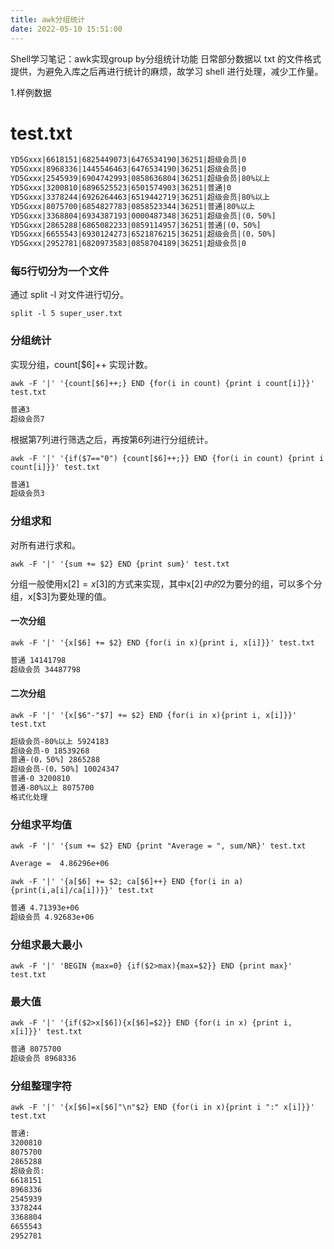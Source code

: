 ```yaml
---
title: awk分组统计
date: 2022-05-10 15:51:00
---
```


Shell学习笔记：awk实现group by分组统计功能
日常部分数据以 txt 的文件格式提供，为避免入库之后再进行统计的麻烦，故学习 shell 进行处理，减少工作量。

1.样例数据
# test.txt
```txt
YD5Gxxx|6618151|6825449073|6476534190|36251|超级会员|0
YD5Gxxx|8968336|1445546463|6476534190|36251|超级会员|0
YD5Gxxx|2545939|6904742993|0858636804|36251|超级会员|80%以上
YD5Gxxx|3200810|6896525523|6501574903|36251|普通|0
YD5Gxxx|3378244|6926264463|6519442719|36251|超级会员|80%以上
YD5Gxxx|8075700|6854827783|0858523344|36251|普通|80%以上
YD5Gxxx|3368804|6934387193|0000487348|36251|超级会员|(0，50%]
YD5Gxxx|2865288|6865082233|0859114957|36251|普通|(0，50%]
YD5Gxxx|6655543|6930124273|6521876215|36251|超级会员|(0，50%]
YD5Gxxx|2952781|6820973583|0858704189|36251|超级会员|0
```


### 每5行切分为一个文件
通过 split -l 对文件进行切分。

`split -l 5 super_user.txt`

### 分组统计

 实现分组，count[$6]++ 实现计数。

`awk -F '|' '{count[$6]++;} END {for(i in count) {print i count[i]}}' test.txt`

```txt
普通3
超级会员7
```

根据第7列进行筛选之后，再按第6列进行分组统计。

`awk -F '|' '{if($7=="0") {count[$6]++;}} END {for(i in count) {print i count[i]}}' test.txt`

```txt
普通1
超级会员3
```

### 分组求和
对所有进行求和。

`awk -F '|' '{sum += $2} END {print sum}' test.txt`

分组一般使用x[$2]=x[$3]的方式来实现，其中x[$2]中的$2为要分的组，可以多个分组，x[$3]为要处理的值。

#### 一次分组
`awk -F '|' '{x[$6] += $2} END {for(i in x){print i, x[i]}}' test.txt`

```txt
普通 14141798
超级会员 34487798
```

#### 二次分组

`awk -F '|' '{x[$6"-"$7] += $2} END {for(i in x){print i, x[i]}}' test.txt`

```txt
超级会员-80%以上 5924183
超级会员-0 18539268
普通-(0，50%] 2865288
超级会员-(0，50%] 10024347
普通-0 3200810
普通-80%以上 8075700
格式化处理
```

### 分组求平均值
`awk -F '|' '{sum += $2} END {print "Average = ", sum/NR}' test.txt`

```txt
Average =  4.86296e+06
```

`awk -F '|' '{a[$6] += $2; ca[$6]++} END {for(i in a){print(i,a[i]/ca[i])}}' test.txt`

```txt
普通 4.71393e+06
超级会员 4.92683e+06
```


### 分组求最大最小

`awk -F '|' 'BEGIN {max=0} {if($2>max){max=$2}} END {print max}' test.txt`

### 最大值

`awk -F '|' '{if($2>x[$6]){x[$6]=$2}} END {for(i in x) {print i, x[i]}}' test.txt`

```txt
普通 8075700
超级会员 8968336
```
### 分组整理字符

`awk -F '|' '{x[$6]=x[$6]"\n"$2} END {for(i in x){print i ":" x[i]}}' test.txt`

```txt
普通:
3200810
8075700
2865288
超级会员:
6618151
8968336
2545939
3378244
3368804
6655543
2952781
```